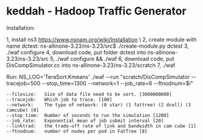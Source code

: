 # keddah - Hadoop Traffic Generator

Installation:

1, install ns3 https://www.nsnam.org/wiki/Installation \\
2, create module with name dctest: ns-allinone-3.23/ns-3.23/src$ ./create-module.py dctest
3, ./waf configure
4, download code, put folder dctest into ns-allinone-3.23/ns-3.23/src
5, ./waf configure && ./waf
6, download code, put DisCompSimulator.cc into ns-allinone-3.23/ns-3.23/scratch
7, ./waf 

Run:
NS_LOG='TeraSort:Kmeans' ./waf --run "scratch/DisCompSimulator --tracejob=500 --stop_time=1300 --network=1 --job_rate=6 --ftnodnum=$i"

    --filesize:   Size of data file need to be sort. [3000000000]
    --tracejob:   Which job to trace. [100]
    --network:    The type of network: (0 star) (1 fattree) (2 dcell) (3 camcube) [0]
    --stop_time:  Number of seconds to run the simulation [1200]
    --job_rate:   Exponential mean of job submit interval [20]
    --linktrad:   the trade-off rate of link and bandwidth in cam cube [1]
    --ftnodnum:   number of nodes per pod in FatTree [8]
